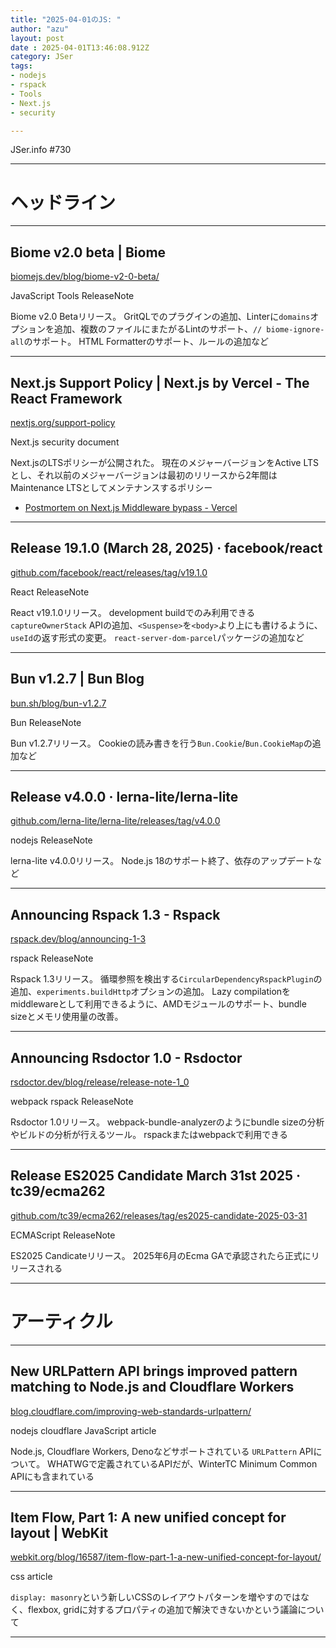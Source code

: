 ```yaml
---
title: "2025-04-01のJS: "
author: "azu"
layout: post
date : 2025-04-01T13:46:08.912Z
category: JSer
tags:
- nodejs
- rspack
- Tools
- Next.js
- security

---
```


JSer.info #730

----

<h1 class="site-genre">ヘッドライン</h1>

----

## Biome v2.0 beta | Biome
[biomejs.dev/blog/biome-v2-0-beta/](https://biomejs.dev/blog/biome-v2-0-beta/ "Biome v2.0 beta | Biome")
<p class="jser-tags jser-tag-icon"><span class="jser-tag">JavaScript</span> <span class="jser-tag">Tools</span> <span class="jser-tag">ReleaseNote</span></p>

Biome v2.0 Betaリリース。
GritQLでのプラグインの追加、Linterに`domains`オプションを追加、複数のファイルにまたがるLintのサポート、`// biome-ignore-all`のサポート。
HTML Formatterのサポート、ルールの追加など


----

## Next.js Support Policy | Next.js by Vercel - The React Framework
[nextjs.org/support-policy](https://nextjs.org/support-policy "Next.js Support Policy | Next.js by Vercel - The React Framework")
<p class="jser-tags jser-tag-icon"><span class="jser-tag">Next.js</span> <span class="jser-tag">security</span> <span class="jser-tag">document</span></p>

Next.jsのLTSポリシーが公開された。
現在のメジャーバージョンをActive LTSとし、それ以前のメジャーバージョンは最初のリリースから2年間はMaintenance LTSとしてメンテナンスするポリシー

- [Postmortem on Next.js Middleware bypass - Vercel](https://vercel.com/blog/postmortem-on-next-js-middleware-bypass "Postmortem on Next.js Middleware bypass - Vercel")

----

## Release 19.1.0 (March 28, 2025) · facebook/react
[github.com/facebook/react/releases/tag/v19.1.0](https://github.com/facebook/react/releases/tag/v19.1.0 "Release 19.1.0 (March 28, 2025) · facebook/react")
<p class="jser-tags jser-tag-icon"><span class="jser-tag">React</span> <span class="jser-tag">ReleaseNote</span></p>

React v19.1.0リリース。
development buildでのみ利用できる`captureOwnerStack` APIの追加、`<Suspense>`を`<body>`より上にも書けるように、`useId`の返す形式の変更。
`react-server-dom-parcel`パッケージの追加など


----

## Bun v1.2.7 | Bun Blog
[bun.sh/blog/bun-v1.2.7](https://bun.sh/blog/bun-v1.2.7 "Bun v1.2.7 | Bun Blog")
<p class="jser-tags jser-tag-icon"><span class="jser-tag">Bun</span> <span class="jser-tag">ReleaseNote</span></p>

Bun v1.2.7リリース。
Cookieの読み書きを行う`Bun.Cookie`/`Bun.CookieMap`の追加など


----

## Release v4.0.0 · lerna-lite/lerna-lite
[github.com/lerna-lite/lerna-lite/releases/tag/v4.0.0](https://github.com/lerna-lite/lerna-lite/releases/tag/v4.0.0 "Release v4.0.0 · lerna-lite/lerna-lite")
<p class="jser-tags jser-tag-icon"><span class="jser-tag">nodejs</span> <span class="jser-tag">ReleaseNote</span></p>

lerna-lite v4.0.0リリース。
Node.js 18のサポート終了、依存のアップデートなど


----

## Announcing Rspack 1.3 - Rspack
[rspack.dev/blog/announcing-1-3](https://rspack.dev/blog/announcing-1-3 "Announcing Rspack 1.3 - Rspack")
<p class="jser-tags jser-tag-icon"><span class="jser-tag">rspack</span> <span class="jser-tag">ReleaseNote</span></p>

Rspack 1.3リリース。
循環参照を検出する`CircularDependencyRspackPlugin`の追加、`experiments.buildHttp`オプションの追加。
Lazy compilationをmiddlewareとして利用できるように、AMDモジュールのサポート、bundle sizeとメモリ使用量の改善。


----

## Announcing Rsdoctor 1.0 - Rsdoctor
[rsdoctor.dev/blog/release/release-note-1\_0](https://rsdoctor.dev/blog/release/release-note-1_0 "Announcing Rsdoctor 1.0 - Rsdoctor")
<p class="jser-tags jser-tag-icon"><span class="jser-tag">webpack</span> <span class="jser-tag">rspack</span> <span class="jser-tag">ReleaseNote</span></p>

Rsdoctor 1.0リリース。
webpack-bundle-analyzerのようにbundle sizeの分析やビルドの分析が行えるツール。
rspackまたはwebpackで利用できる


----

## Release ES2025 Candidate March 31st 2025 · tc39/ecma262
[github.com/tc39/ecma262/releases/tag/es2025-candidate-2025-03-31](https://github.com/tc39/ecma262/releases/tag/es2025-candidate-2025-03-31 "Release ES2025 Candidate March 31st 2025 · tc39/ecma262")
<p class="jser-tags jser-tag-icon"><span class="jser-tag">ECMAScript</span> <span class="jser-tag">ReleaseNote</span></p>

ES2025 Candicateリリース。
2025年6月のEcma GAで承認されたら正式にリリースされる


----
<h1 class="site-genre">アーティクル</h1>

----

## New URLPattern API brings improved pattern matching to Node.js and Cloudflare Workers
[blog.cloudflare.com/improving-web-standards-urlpattern/](https://blog.cloudflare.com/improving-web-standards-urlpattern/ "New URLPattern API brings improved pattern matching to Node.js and Cloudflare Workers")
<p class="jser-tags jser-tag-icon"><span class="jser-tag">nodejs</span> <span class="jser-tag">cloudflare</span> <span class="jser-tag">JavaScript</span> <span class="jser-tag">article</span></p>

Node.js, Cloudflare Workers, Denoなどサポートされている `URLPattern` APIについて。
WHATWGで定義されているAPIだが、WinterTC Minimum Common APIにも含まれている


----

## Item Flow, Part 1: A new unified concept for layout | WebKit
[webkit.org/blog/16587/item-flow-part-1-a-new-unified-concept-for-layout/](https://webkit.org/blog/16587/item-flow-part-1-a-new-unified-concept-for-layout/ "Item Flow, Part 1: A new unified concept for layout | WebKit")
<p class="jser-tags jser-tag-icon"><span class="jser-tag">css</span> <span class="jser-tag">article</span></p>

`display: masonry`という新しいCSSのレイアウトパターンを増やすのではなく、flexbox, gridに対するプロパティの追加で解決できないかという議論について


----
